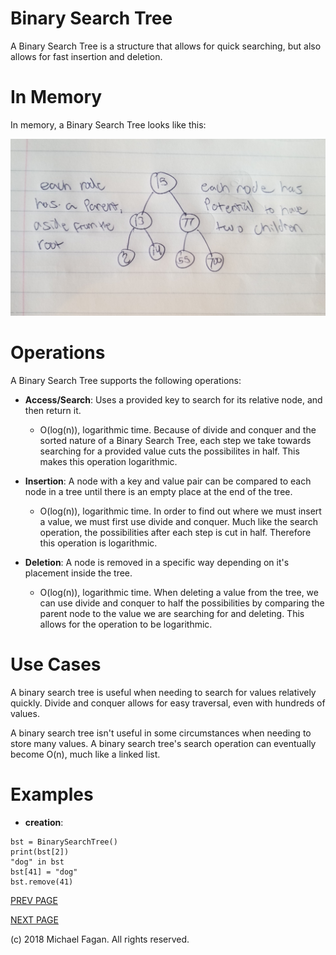 # Binary Search Tree

A Binary Search Tree is a structure that allows for quick searching, but also allows for fast insertion and deletion.

# In Memory

In memory, a Binary Search Tree looks like this:

![Image of Binary Search Tree in Memory](images/bst_memory.jpg)

# Operations

A Binary Search Tree supports the following operations:

* **Access/Search**: Uses a provided key to search for its relative node, and then return it.
  * O(log(n)), logarithmic time. Because of divide and conquer and the sorted nature of a Binary Search Tree, each step we take towards searching for a provided value cuts the possibilites in half. This makes this operation logarithmic.

* **Insertion**: A node with a key and value pair can be compared to each node in a tree until there is an empty place at the end of the tree.
  * O(log(n)), logarithmic time. In order to find out where we must insert a value, we must first use divide and conquer. Much like the search operation, the possibilities after each step is cut in half. Therefore this operation is logarithmic.

* **Deletion**: A node is removed in a specific way depending on it's placement inside the tree.
  * O(log(n)), logarithmic time. When deleting a value from the tree, we can use divide and conquer to half the possibilities by comparing the parent node to the value we are searching for and deleting. This allows for the operation to be logarithmic.
  
# Use Cases
 
A binary search tree is useful when needing to search for values relatively quickly. Divide and conquer allows for easy traversal, even with hundreds of values.

A binary search tree isn't useful in some circumstances when needing to store many values. A binary search tree's search operation can eventually become O(n), much like a linked list.

# Examples

* **creation**:

~~~
bst = BinarySearchTree()
print(bst[2])
"dog" in bst
bst[41] = "dog"
bst.remove(41)
~~~

[PREV PAGE](dictionary.md)

[NEXT PAGE](avltree.md)

(c) 2018 Michael Fagan. All rights reserved.
